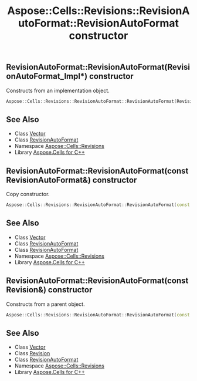 ﻿---
title: Aspose::Cells::Revisions::RevisionAutoFormat::RevisionAutoFormat constructor
linktitle: RevisionAutoFormat
second_title: Aspose.Cells for C++ API Reference
description: 'Aspose::Cells::Revisions::RevisionAutoFormat::RevisionAutoFormat constructor. Constructs from an implementation object in C++.'
type: docs
weight: 100
url: /cpp/aspose.cells.revisions/revisionautoformat/revisionautoformat/
---
## RevisionAutoFormat::RevisionAutoFormat(RevisionAutoFormat_Impl*) constructor


Constructs from an implementation object.

```cpp
Aspose::Cells::Revisions::RevisionAutoFormat::RevisionAutoFormat(RevisionAutoFormat_Impl *impl)
```

## See Also

* Class [Vector](../../../aspose.cells/vector/)
* Class [RevisionAutoFormat](../)
* Namespace [Aspose::Cells::Revisions](../../)
* Library [Aspose.Cells for C++](../../../)
## RevisionAutoFormat::RevisionAutoFormat(const RevisionAutoFormat\&) constructor


Copy constructor.

```cpp
Aspose::Cells::Revisions::RevisionAutoFormat::RevisionAutoFormat(const RevisionAutoFormat &src)
```

## See Also

* Class [Vector](../../../aspose.cells/vector/)
* Class [RevisionAutoFormat](../)
* Class [RevisionAutoFormat](../)
* Namespace [Aspose::Cells::Revisions](../../)
* Library [Aspose.Cells for C++](../../../)
## RevisionAutoFormat::RevisionAutoFormat(const Revision\&) constructor


Constructs from a parent object.

```cpp
Aspose::Cells::Revisions::RevisionAutoFormat::RevisionAutoFormat(const Revision &src)
```

## See Also

* Class [Vector](../../../aspose.cells/vector/)
* Class [Revision](../../revision/)
* Class [RevisionAutoFormat](../)
* Namespace [Aspose::Cells::Revisions](../../)
* Library [Aspose.Cells for C++](../../../)
